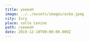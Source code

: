 ```yaml
---
title: yeeeah
image: ../../assets/images/acba.jpeg
city: Ivry
place: salle Lenine
path: /yeeeah
date: 2019-12-10T00:00:00.000Z
---
```

